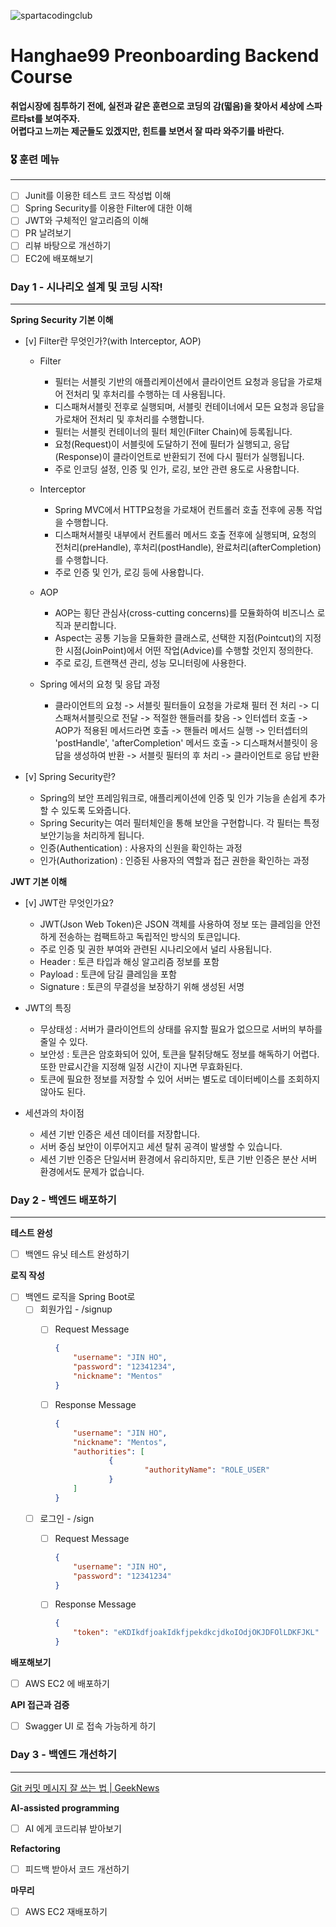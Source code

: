 ![spartacodingclub](https://noticon-static.tammolo.com/dgggcrkxq/image/upload/v1719643111/noticon/yeqwdeuiybor5m4hh7zj.png)
# Hanghae99 Preonboarding Backend Course

**취업시장에 침투하기 전에, 실전과 같은 훈련으로 코딩의 감(떫음)을 찾아서 세상에 스파르타st를 보여주자.<br />
어렵다고 느끼는 제군들도 있겠지만, 힌트를 보면서 잘 따라 와주기를 바란다.**



### 🎖️ 훈련 메뉴

---
- [ ]  Junit를 이용한 테스트 코드 작성법 이해
- [ ]  Spring Security를 이용한 Filter에 대한 이해
- [ ]  JWT와 구체적인 알고리즘의 이해
- [ ]  PR 날려보기
- [ ]  리뷰 바탕으로 개선하기
- [ ]  EC2에 배포해보기

### Day 1 - 시나리오 설계 및 코딩 시작!

---
**Spring Security 기본 이해**

- [v]  Filter란 무엇인가?(with Interceptor, AOP)
  - Filter
    - 필터는 서블릿 기반의 애플리케이션에서 클라이언트 요청과 응답을 가로채어 전처리 및 후처리를 수행하는 데 사용됩니다.
    - 디스패쳐서블릿 전후로 실행되며, 서블릿 컨테이너에서 모든 요청과 응답을 가로채어 전처리 및 후처리를 수행합니다.
    - 필터는 서블릿 컨테이너의 필터 체인(Filter Chain)에 등록됩니다.
    - 요청(Request)이 서블릿에 도달하기 전에 필터가 실행되고, 응답(Response)이 클라이언트로 반환되기 전에 다시 필터가 실행됩니다.
    - 주로 인코딩 설정, 인증 및 인가, 로깅, 보안 관련 용도로 사용합니다.
    
  - Interceptor
    - Spring MVC에서 HTTP요청을 가로채어 컨트롤러 호출 전후에 공통 작업을 수행합니다.
    - 디스패쳐서블릿 내부에서 컨트롤러 메서드 호출 전후에 실행되며, 요청의 전처리(preHandle), 후처리(postHandle), 완료처리(afterCompletion)를 수행합니다.
    - 주로 인증 및 인가, 로깅 등에 사용합니다.
    
  - AOP
    - AOP는 횡단 관심사(cross-cutting concerns)를 모듈화하여 비즈니스 로직과 분리합니다.
    - Aspect는 공통 기능을 모듈화한 클래스로, 선택한 지점(Pointcut)의 지정한 시점(JoinPoint)에서 어떤 작업(Advice)를 수행할 것인지 정의한다.
    - 주로 로깅, 트랜잭션 관리, 성능 모니터링에 사용한다.

  - Spring 에서의 요청 및 응답 과정
    - 클라이언트의 요청 -> 서블릿 필터들이 요청을 가로채 필터 전 처리 -> 디스패쳐서블릿으로 전달 -> 적절한 핸들러를 찾음 -> 인터셉터 호출 -> AOP가 적용된 메서드라면 호출 -> 핸들러 메서드 실행 -> 인터셉터의 'postHandle', 'afterCompletion' 메서드 호출 -> 디스패쳐서블릿이 응답을 생성하여 반환 -> 서블릿 필터의 후 처리 -> 클라이언트로 응답 반환
    

- [v]  Spring Security란?
  - Spring의 보안 프레임워크로, 애플리케이션에 인증 및 인가 기능을 손쉽게 추가할 수 있도록 도와줍니다.
  - Spring Security는 여러 필터체인을 통해 보안을 구현합니다. 각 필터는 특정 보안기능을 처리하게 됩니다.
  - 인증(Authentication) : 사용자의 신원을 확인하는 과정
  - 인가(Authorization) : 인증된 사용자의 역할과 접근 권한을 확인하는 과정

**JWT 기본 이해**

- [v]  JWT란 무엇인가요?
  - JWT(Json Web Token)은 JSON 객체를 사용하여 정보 또는 클레임을 안전하게 전송하는 컴팩트하고 독립적인 방식의 토큰입니다.
  - 주로 인증 및 권한 부여와 관련된 시나리오에서 널리 사용됩니다.
  - Header : 토큰 타입과 해싱 알고리즘 정보를 포함
  - Payload : 토큰에 담길 클레임을 포함
  - Signature : 토큰의 무결성을 보장하기 위해 생성된 서명

- JWT의 특징
  - 무상태성 : 서버가 클라이언트의 상태를 유지할 필요가 없으므로 서버의 부하를 줄일 수 있다.
  - 보안성 : 토큰은 암호화되어 있어, 토큰을 탈취당해도 정보를 해독하기 어렵다. 또한 만료시간을 지정해 일정 시간이 지나면 무효화된다.
  - 토큰에 필요한 정보를 저장할 수 있어 서버는 별도로 데이터베이스를 조회하지 않아도 된다.

- 세션과의 차이점
  - 세션 기반 인증은 세션 데이터를 저장합니다.
  - 서버 중심 보안이 이루어지고 세션 탈취 공격이 발생할 수 있습니다.
  - 세션 기반 인증은 단일서버 환경에서 유리하지만, 토큰 기반 인증은 분산 서버 환경에서도 문제가 없습니다.

  

### Day 2 - 백엔드 배포하기

---
**테스트 완성**

- [ ]  백엔드 유닛 테스트 완성하기

**로직 작성**

- [ ]  백엔드 로직을 Spring Boot로
    - [ ]  회원가입 - /signup
        - [ ]  Request Message

           ```json
           {
               "username": "JIN HO",
               "password": "12341234",
               "nickname": "Mentos"
           }
           ```

        - [ ]  Response Message

           ```json
           {
               "username": "JIN HO",
               "nickname": "Mentos",
               "authorities": [
                       {
                               "authorityName": "ROLE_USER"
                       }
               ]		
           }
           ```

    - [ ]  로그인 - /sign
        - [ ]  Request Message

           ```json
           {
               "username": "JIN HO",
               "password": "12341234"
           }
           ```

        - [ ]  Response Message

           ```json
           {
               "token": "eKDIkdfjoakIdkfjpekdkcjdkoIOdjOKJDFOlLDKFJKL"
           }
           ```


**배포해보기**

- [ ]  AWS EC2 에 배포하기

**API 접근과 검증**

- [ ]  Swagger UI 로 접속 가능하게 하기

### Day 3 - 백엔드 개선하기

---
[Git 커밋 메시지 잘 쓰는 법 | GeekNews](https://news.hada.io/topic?id=9178&utm_source=slack&utm_medium=bot&utm_campaign=TQ595477U)

**AI-assisted programming**

- [ ]  AI 에게 코드리뷰 받아보기

**Refactoring**

- [ ]  피드백 받아서 코드 개선하기

**마무리**

- [ ]  AWS EC2 재배포하기

